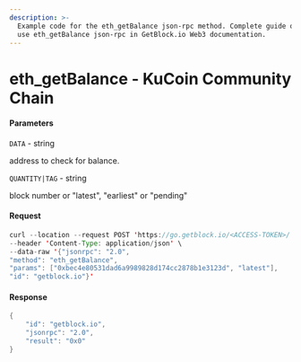 ```yaml
---
description: >-
  Example code for the eth_getBalance json-rpc method. Сomplete guide on how to
  use eth_getBalance json-rpc in GetBlock.io Web3 documentation.
---
```


# eth\_getBalance - KuCoin Community Chain

#### Parameters

`DATA` - string

address to check for balance.

`QUANTITY|TAG` - string

block number or "latest", "earliest" or "pending"

#### Request

```java
curl --location --request POST 'https://go.getblock.io/<ACCESS-TOKEN>/' \
--header 'Content-Type: application/json' \
--data-raw '{"jsonrpc": "2.0",
"method": "eth_getBalance",
"params": ["0xbec4e80531dad6a9989828d174cc2878b1e3123d", "latest"],
"id": "getblock.io"}'
```

#### Response

```java
{
    "id": "getblock.io",
    "jsonrpc": "2.0",
    "result": "0x0"
}
```
